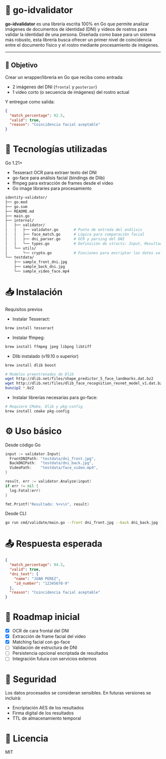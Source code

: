 # 👤 go-idvalidator

**go-idvalidator** es una librería escrita 100% en Go que permite analizar imágenes de documentos de identidad (DNI) y videos de rostros para validar la identidad de una persona. Diseñada como base para un sistema más robusto, esta librería busca ofrecer un primer nivel de coincidencia entre el documento físico y el rostro mediante procesamiento de imágenes.

---

## 🚀 Objetivo

Crear un wrapper/librería en Go que reciba como entrada:

- 2 imágenes del DNI (`frontal` y `posterior`)
- 1 video corto (o secuencia de imágenes) del rostro actual

Y entregue como salida:

```json
{
  "match_percentage": 92.5,
  "valid": true,
  "reason": "Coincidencia facial aceptable"
}
```

# 🧱 Tecnologías utilizadas
Go 1.21+

* Tesseract OCR para extraer texto del DNI
* go-face para análisis facial (bindings de Dlib)
* ffmpeg para extracción de frames desde el video
* Go image libraries para procesamiento

```bash
identity-validator/
├── go.mod
├── go.sum
├── README.md
├── main.go
├── internal/
│   ├── validator/
│   │   ├── validator.go       # Punto de entrada del análisis
│   │   ├── face_match.go      # Lógica para comparación facial
│   │   ├── dni_parser.go      # OCR y parsing del DNI
│   │   └── types.go           # Definición de structs: Input, Resultado, etc.
│   └── utils/
│       └── crypto.go          # Funciones para encriptar los datos validados
└── testdata/
    ├── sample_front_dni.jpg
    ├── sample_back_dni.jpg
    └── sample_video_face.mp4
```

# 📥 Instalación
Requisitos previos
* Instalar Tesseract:

```bash
brew install tesseract
```
* Instalar ffmpeg:
```bash
brew install ffmpeg jpeg libpng libtiff
```

* Dlib instalado (v19.10 o superior)
```bash
brew install dlib boost

# Modelos preentrenados de Dlib
wget http://dlib.net/files/shape_predictor_5_face_landmarks.dat.bz2
wget http://dlib.net/files/dlib_face_recognition_resnet_model_v1.dat.bz2
bunzip2 *.bz2
```


* Instalar librerías necesarias para go-face:

```bash
# Requiere CMake, Dlib y pkg-config
brew install cmake pkg-config
```

# ⚙️ Uso básico
Desde código Go

```go
input := validator.Input{
  FrontDNIPath: "testdata/dni_front.jpg",
  BackDNIPath:  "testdata/dni_back.jpg",
  VideoPath:    "testdata/face_video.mp4",
}

result, err := validator.Analyze(input)
if err != nil {
  log.Fatal(err)
}

fmt.Printf("Resultado: %+v\n", result)

```

Desde CLI
```bash
go run cmd/validate/main.go --front dni_front.jpg --back dni_back.jpg --video face_video.mp4
```

# 📤 Respuesta esperada
```json
{
  "match_percentage": 94.3,
  "valid": true,
  "dni_text": {
    "name": "JUAN PEREZ",
    "id_number": "12345678-9"
  },
  "reason": "Coincidencia facial aceptable"
}
```

# 🧪 Roadmap inicial
- [x] OCR de cara frontal del DNI
- [x] Extracción de frame facial del video
- [x] Matching facial con go-face
- [ ] Validación de estructura de DNI
- [ ] Persistencia opcional encriptada de resultados
- [ ] Integración futura con servicios externos

# 🔐 Seguridad
Los datos procesados se consideran sensibles. En futuras versiones se incluirá:
* Encriptación AES de los resultados
* Firma digital de los resultados
* TTL de almacenamiento temporal

# 📄 Licencia
MIT